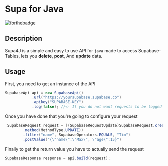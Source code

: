 # **Supa for Java**
[![forthebadge](https://forthebadge.com/images/badges/made-with-java.svg)](https://forthebadge.com)
## Description
Supa4J is a simple and easy to use API for ```java``` made to access Supabase-Tables, lets
you **delete**, **post**, And **update** data.

## Usage
First, you need to get an instance of the API
````java
SupabaseApi api = new SupabaseApi()
            .url("https://yoursupabase.supabase.co")
            .apikey("SUPABASE-KEY")
            .log(false); //<- If you do not want requests to be logged to console
````

Once you have done that you're going to configure your request
````java
 SupabaseRequest request = ((SupabaseRequestUpdate)SupabaseRequest.create("players")
        .method(MethodType.UPDATE))
        .filter("name", SupabaseOperators.EQUALS, "Tim")
        .postValue("{\"name\":\"Max\", \"age\":15}")
````

Finally to get the return value you have to actually send the request
````java
SupabaseResponse response = api.build(request);
````